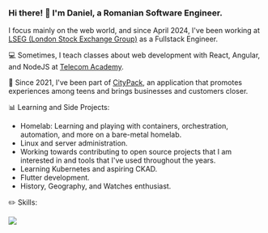 ### Hi there! 👋 I'm Daniel, a Romanian Software Engineer.

I focus mainly on the web world, and since April 2024, I've been working at [LSEG (London Stock Exchange Group)](https://www.lseg.com/en) as a Fullstack Engineer.

💻 Sometimes, I teach classes about web development with React, Angular, and NodeJS at [Telecom Academy](https://www.telacad.ro/).

📲 Since 2021, I've been part of [CityPack](https://www.citypackapp.com/), an application that promotes experiences among teens and brings businesses and customers closer.

📊 Learning and Side Projects:
- Homelab: Learning and playing with containers, orchestration, automation, and more on a bare-metal homelab.
- Linux and server administration.
- Working towards contributing to open source projects that I am interested in and tools that I've used throughout the years.
- Learning Kubernetes and aspiring CKAD.
- Flutter development.
- History, Geography, and Watches enthusiast.

✏️ Skills:

[![](https://skillicons.dev/icons?i=js,ts,html,css,sass,angular,reactivex,redis,redux,react,vue,elasticsearch,firebase,flutter,wasm,docker,kubernetes,dart,aws,bootstrap,github,gitlab,java,jest,mongodb,mysql,nestjs,nginx,nodejs,postgres,postman,prisma,rabbitmq,vscode,kafka)](https://skillicons.dev)
